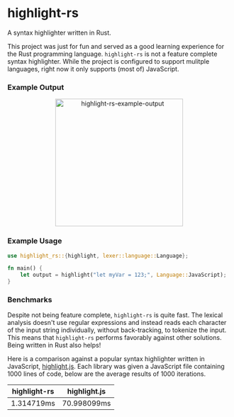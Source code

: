 # highlight-rs

A syntax highlighter written in Rust. 

This project was just for fun and served as a good learning experience for the Rust programming language. `highlight-rs` is not a feature complete syntax highlighter. While the project is configured to support mulitple languages, right now it only supports (most of) JavaScript.

### Example Output
<p align="center">
 <img width="288" alt="highlight-rs-example-output" src="https://user-images.githubusercontent.com/23458996/175671243-746424fc-7963-429f-9728-31057a3b96db.png">
</p>



### Example Usage
```rust
use highlight_rs::{highlight, lexer::language::Language};

fn main() {
    let output = highlight("let myVar = 123;", Language::JavaScript);
}
```

### Benchmarks
Despite not being feature complete, `highlight-rs` is quite fast. The lexical analysis doesn't use regular expressions and instead reads each character of the input string individually, without back-tracking, to tokenize the input. This means that `highlight-rs` performs favorably against other solutions. Being written in Rust also helps!

Here is a comparison against a popular syntax highlighter written in JavaScript, [highlight.js](https://github.com/highlightjs/highlight.js). Each library was given a JavaScript file containing 1000 lines of code, below are the average results of 1000 iterations.

| highlight-rs | highlight.js |
|--------------|--------------|
|1.314719ms    |70.998099ms   |
